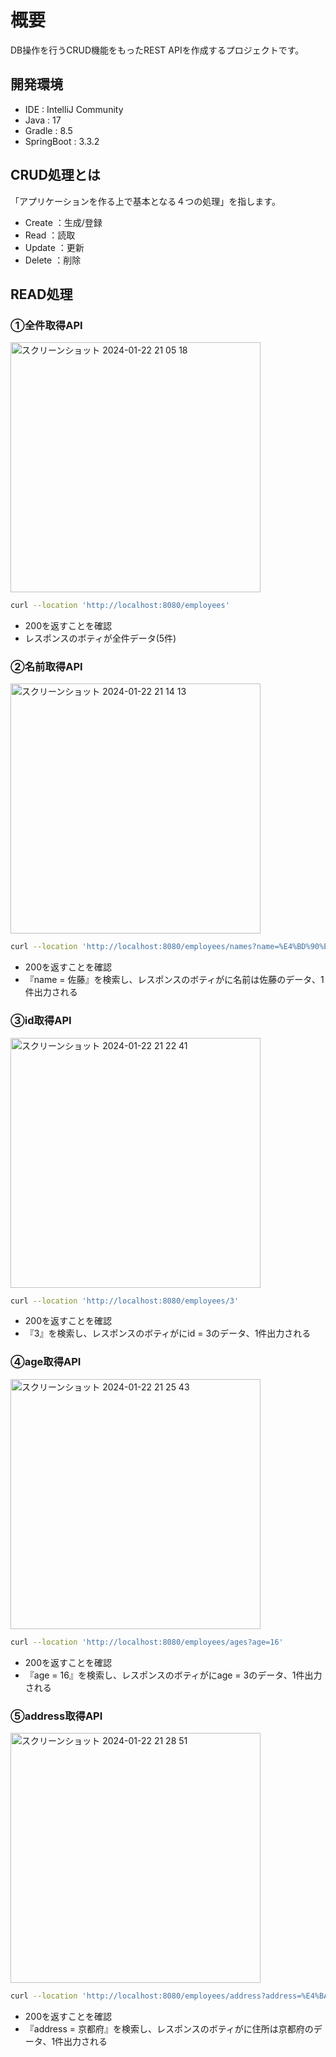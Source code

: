 # 概要
DB操作を行うCRUD機能をもったREST APIを作成するプロジェクトです。

## 開発環境
- IDE : IntelliJ Community
- Java : 17
- Gradle : 8.5
- SpringBoot : 3.3.2

## CRUD処理とは

「アプリケーションを作る上で基本となる４つの処理」を指します。
- Create ：生成/登録
- Read ：読取
- Update ：更新
- Delete ：削除


## READ処理
### ①全件取得API
<img width="400" alt="スクリーンショット 2024-01-22 21 05 18" src="https://github.com/tomoya0844/kadai10/assets/152973671/80a8ecf4-a0ae-44db-8212-387b5ffa4790">

```bash
curl --location 'http://localhost:8080/employees'
``` 
- 200を返すことを確認
- レスポンスのボティが全件データ(5件)

### ②名前取得API
<img width="400" alt="スクリーンショット 2024-01-22 21 14 13" src="https://github.com/ADA-ad/mybatis-demo-202312/assets/152973671/cca05e01-dd66-4e9a-8de3-782e9de6d7b9">

```bash
curl --location 'http://localhost:8080/employees/names?name=%E4%BD%90%E8%97%A4'
``` 
- 200を返すことを確認
- 『name = 佐藤』を検索し、レスポンスのボティがに名前は佐藤のデータ、1件出力される

### ③id取得API
<img width="400" alt="スクリーンショット 2024-01-22 21 22 41" src="https://github.com/ADA-ad/mybatis-demo-202312/assets/152973671/dbc829c7-f4ac-4952-bc00-016a5fd28b0b">

```bash
curl --location 'http://localhost:8080/employees/3'
``` 
- 200を返すことを確認
- 『3』を検索し、レスポンスのボティがにid = 3のデータ、1件出力される

### ④age取得API
<img width="400" alt="スクリーンショット 2024-01-22 21 25 43" src="https://github.com/ADA-ad/mybatis-demo-202312/assets/152973671/d30cf664-0e0f-4e50-ada8-e52e6721c263">

```bash
curl --location 'http://localhost:8080/employees/ages?age=16'
``` 
- 200を返すことを確認
- 『age = 16』を検索し、レスポンスのボティがにage = 3のデータ、1件出力される

### ⑤address取得API
<img width="400" alt="スクリーンショット 2024-01-22 21 28 51" src="https://github.com/ADA-ad/mybatis-demo-202312/assets/152973671/3ed796ac-f2ad-48f1-a498-bcb099691167">

```bash
curl --location 'http://localhost:8080/employees/address?address=%E4%BA%AC%E9%83%BD%E5%BA%9C'
``` 
- 200を返すことを確認
- 『address = 京都府』を検索し、レスポンスのボティがに住所は京都府のデータ、1件出力される





